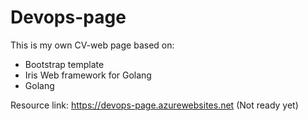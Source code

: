 # Devops-page

This is my own CV-web page based on:
- Bootstrap template
- Iris Web framework for Golang
- Golang

Resource link: https://devops-page.azurewebsites.net (Not ready yet)